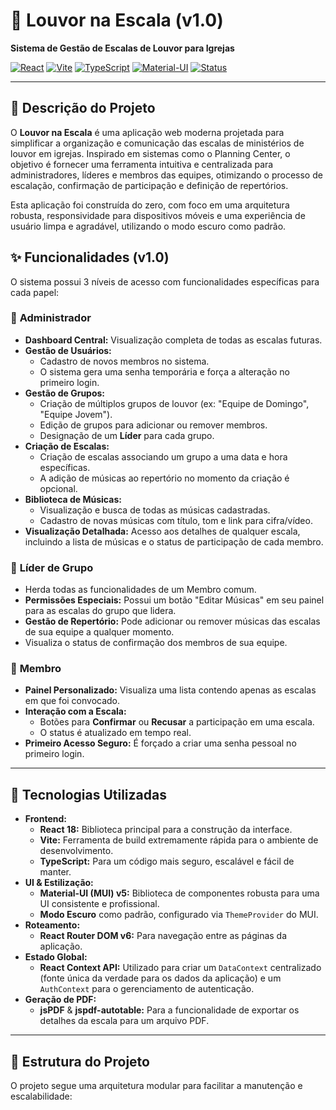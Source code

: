 # 🎵 Louvor na Escala (v1.0)

**Sistema de Gestão de Escalas de Louvor para Igrejas**

[![React](https://img.shields.io/badge/React-18-blue?logo=react)](https://reactjs.org/)
[![Vite](https://img.shields.io/badge/Vite-5-purple?logo=vite)](https://vitejs.dev/)
[![TypeScript](https://img.shields.io/badge/TypeScript-5-blue?logo=typescript)](https://www.typescriptlang.org/)
[![Material-UI](https://img.shields.io/badge/Material--UI-5-blue?logo=mui)](https://mui.com/)
[![Status](https://img.shields.io/badge/status-V1.0%20Concluída-green)](https://shields.io/)

---

## 📖 Descrição do Projeto

O **Louvor na Escala** é uma aplicação web moderna projetada para simplificar a organização e comunicação das escalas de ministérios de louvor em igrejas. Inspirado em sistemas como o Planning Center, o objetivo é fornecer uma ferramenta intuitiva e centralizada para administradores, líderes e membros das equipes, otimizando o processo de escalação, confirmação de participação e definição de repertórios.

Esta aplicação foi construída do zero, com foco em uma arquitetura robusta, responsividade para dispositivos móveis e uma experiência de usuário limpa e agradável, utilizando o modo escuro como padrão.

## ✨ Funcionalidades (v1.0)

O sistema possui 3 níveis de acesso com funcionalidades específicas para cada papel:

### 👤 **Administrador**

- **Dashboard Central:** Visualização completa de todas as escalas futuras.
- **Gestão de Usuários:**
  - Cadastro de novos membros no sistema.
  - O sistema gera uma senha temporária e força a alteração no primeiro login.
- **Gestão de Grupos:**
  - Criação de múltiplos grupos de louvor (ex: "Equipe de Domingo", "Equipe Jovem").
  - Edição de grupos para adicionar ou remover membros.
  - Designação de um **Líder** para cada grupo.
- **Criação de Escalas:**
  - Criação de escalas associando um grupo a uma data e hora específicas.
  - A adição de músicas ao repertório no momento da criação é opcional.
- **Biblioteca de Músicas:**
  - Visualização e busca de todas as músicas cadastradas.
  - Cadastro de novas músicas com título, tom e link para cifra/vídeo.
- **Visualização Detalhada:** Acesso aos detalhes de qualquer escala, incluindo a lista de músicas e o status de participação de cada membro.

### 🎸 **Líder de Grupo**

- Herda todas as funcionalidades de um Membro comum.
- **Permissões Especiais:** Possui um botão "Editar Músicas" em seu painel para as escalas do grupo que lidera.
- **Gestão de Repertório:** Pode adicionar ou remover músicas das escalas de sua equipe a qualquer momento.
- Visualiza o status de confirmação dos membros de sua equipe.

### 🎤 **Membro**

- **Painel Personalizado:** Visualiza uma lista contendo apenas as escalas em que foi convocado.
- **Interação com a Escala:**
  - Botões para **Confirmar** ou **Recusar** a participação em uma escala.
  - O status é atualizado em tempo real.
- **Primeiro Acesso Seguro:** É forçado a criar uma senha pessoal no primeiro login.

---

## 🚀 Tecnologias Utilizadas

- **Frontend:**
  - **React 18:** Biblioteca principal para a construção da interface.
  - **Vite:** Ferramenta de build extremamente rápida para o ambiente de desenvolvimento.
  - **TypeScript:** Para um código mais seguro, escalável e fácil de manter.
- **UI & Estilização:**
  - **Material-UI (MUI) v5:** Biblioteca de componentes robusta para uma UI consistente e profissional.
  - **Modo Escuro** como padrão, configurado via `ThemeProvider` do MUI.
- **Roteamento:**
  - **React Router DOM v6:** Para navegação entre as páginas da aplicação.
- **Estado Global:**
  - **React Context API:** Utilizado para criar um `DataContext` centralizado (fonte única da verdade para os dados da aplicação) e um `AuthContext` para o gerenciamento de autenticação.
- **Geração de PDF:**
  - **jsPDF** & **jspdf-autotable:** Para a funcionalidade de exportar os detalhes da escala para um arquivo PDF.

---

## 📂 Estrutura do Projeto

O projeto segue uma arquitetura modular para facilitar a manutenção e escalabilidade:
